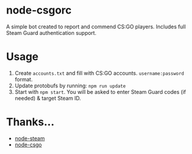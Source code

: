 # node-csgorc
A simple bot created to report and commend CS:GO players. Includes full Steam Guard authentication support. 

# Usage
1. Create `accounts.txt` and fill with CS:GO accounts. `username:password` format. 
2. Update protobufs by running: `npm run update`
3. Start with `npm start`. You will be asked to enter Steam Guard codes (if needed) & target Steam ID.

# Thanks...
- [node-steam](https://github.com/seishun/node-steam)
- [node-csgo](https://github.com/joshuaferrara/node-csgo)
